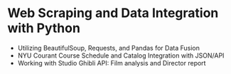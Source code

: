 # Web Scraping and Data Integration with Python
* Utilizing BeautifulSoup, Requests, and Pandas for Data Fusion
* NYU Courant Course Schedule and Catalog Integration with JSON/API
* Working with Studio Ghibli API: Film analysis and Director report
